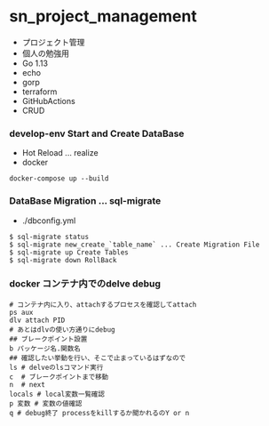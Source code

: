 # sn_project_management
- プロジェクト管理
- 個人の勉強用
- Go 1.13
- echo
- gorp
- terraform
- GitHubActions
- CRUD

### develop-env Start and Create DataBase
- Hot Reload ... realize
- docker
```
docker-compose up --build
```

### DataBase Migration ... sql-migrate
  - ./dbconfig.yml
```
$ sql-migrate status
$ sql-migrate new_create_`table_name` ... Create Migration File
$ sql-migrate up Create Tables
$ sql-migrate down RollBack
```

### docker コンテナ内でのdelve debug
```
# コンテナ内に入り、attachするプロセスを確認してattach
ps aux
dlv attach PID
# あとはdlvの使い方通りにdebug
## ブレークポイント設置
b パッケージ名.関数名
## 確認したい挙動を行い、そこで止まっているはずなので
ls # delveのlsコマンド実行
c  # ブレークポイントまで移動
n  # next
locals # local変数一覧確認
p 変数 # 変数の値確認
q # debug終了 processをkillするか聞かれるのY or n
```
